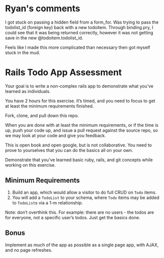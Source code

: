 # Ryan's comments

I got stuck on passing a hidden field from a form_for.  Was trying to pass the todolist_id (foreign key) back with a new todoitem.  Through binding.pry, I could see that it was being returned correctly, however it was not getting save in the new @todoitem.todolist_id.

Feels like I made this more complicated than necessary then got myself stuck in the mud.



# Rails Todo App Assessment

Your goal is to write a non-complex rails app to demonstrate what you’ve learned as individuals.

You have 2 hours for this exercise. It’s timed, and you need to focus to get at least the minimum requirements finished.

Fork, clone, and pull down this repo.

When you are done with at least the minimum requirements, or if the time is up, push your code up, and issue a pull request against the source repo, so we may look at your code and give you feedback.

This is open book and open google, but is not collaborative. You need to prove to yourselves that you can do the basics all on your own.

Demonstrate that you’ve learned basic ruby, rails, and git concepts while working on this exercise.

## Minimum Requirements

1. Build an app, which would allow a visitor to do full CRUD on `Todo` items.
2. You will add a `TodoList` to your schema, where `Todo` items may be added to `TodoList`s via a 1-m relationship.

Note: don’t overthink this. For example: there are no users - the todos are for everyone, not a specific user’s todos. Just get the basics done.

## Bonus

Implement as much of the app as possible as a single page app, with AJAX, and no page refreshes.